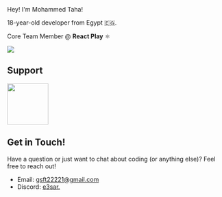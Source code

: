 <div align="centerr">
<!--<img src="./banner.svg" />-->
Hey! I'm Mohammed Taha!

18-year-old developer from Egypt 🇪🇬.

Core Team Member @ **React Play** ⚛
</div>

<p align="centerr">
    <img src="https://go-skill-icons.vercel.app/api/icons?theme=light&perline=10&i=html,css,js,ts,sass,tailwind,react,next,redux,vite,electron,nodejs,express,hono,mongo,supabase,firebase,_,_,_,pnpm,yarn,git,vscode,figma,vercel" />
</p>

## Support

<a href="https://ko-fi.com/taha"><img height="96px" src="https://storage.ko-fi.com/cdn/brandasset/kofi_bg_tag_white.png" /></a>

## Get in Touch!

Have a question or just want to chat about coding (or anything else)? Feel free to reach out!

- Email: gsft22221@gmail.com
- Discord: [e3sar.](https://discordapp.com/users/737008889194741810)
